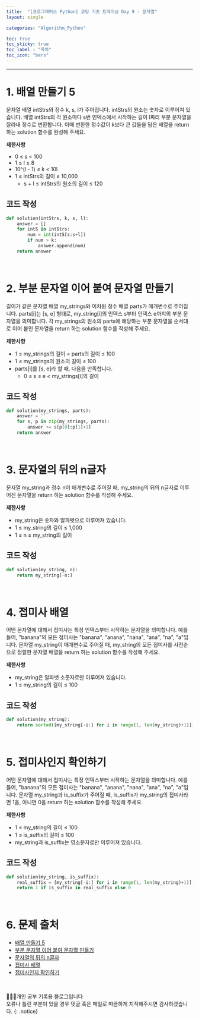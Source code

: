 ```yaml
---
title:  "[프로그래머스 Python] 코딩 기초 트레이닝 Day 9 - 문자열"
layout: single

categories: "Algorithm_Python"

toc: true
toc_sticky: true
toc_label : "목차"
toc_icon: "bars"
---
```


***

# 1. 배열 만들기 5
문자열 배열 intStrs와 정수 k, s, l가 주어집니다. intStrs의 원소는 숫자로 이루어져 있습니다. 배열 intStrs의 각 원소마다 s번 인덱스에서 시작하는 길이 l짜리 부분 문자열을 잘라내 정수로 변환합니다. 이때 변환한 정수값이 k보다 큰 값들을 담은 배열을 return 하는 solution 함수를 완성해 주세요.

**제한사항**
- 0 ≤ s < 100
- 1 ≤ l ≤ 8
- 10^(l - 1) ≤ k < 10l
- 1 ≤ intStrs의 길이 ≤ 10,000
  - s + l ≤ intStrs의 원소의 길이 ≤ 120

## 코드 작성
```python
def solution(intStrs, k, s, l):
    answer = []
    for intS in intStrs:
        num = int(intS[s:s+l])
        if num > k:
            answer.append(num)
    return answer
```

<br>

# 2. 부분 문자열 이어 붙여 문자열 만들기
길이가 같은 문자열 배열 my_strings와 이차원 정수 배열 parts가 매개변수로 주어집니다. parts[i]는 [s, e] 형태로, my_string[i]의 인덱스 s부터 인덱스 e까지의 부분 문자열을 의미합니다. 각 my_strings의 원소의 parts에 해당하는 부분 문자열을 순서대로 이어 붙인 문자열을 return 하는 solution 함수를 작성해 주세요.

**제한사항**
- 1 ≤ my_strings의 길이 = parts의 길이 ≤ 100
- 1 ≤ my_strings의 원소의 길이 ≤ 100
- parts[i]를 [s, e]라 할 때, 다음을 만족합니다.
  - 0 ≤ s ≤ e < my_strings[i]의 길이

## 코드 작성
```python
def solution(my_strings, parts):
    answer = ''
    for s, p in zip(my_strings, parts):
        answer += s[p[0]:p[1]+1]
    return answer
```

<br>

# 3. 문자열의 뒤의 n글자
문자열 my_string과 정수 n이 매개변수로 주어질 때, my_string의 뒤의 n글자로 이루어진 문자열을 return 하는 solution 함수를 작성해 주세요.

**제한사항**
- my_string은 숫자와 알파벳으로 이루어져 있습니다.
- 1 ≤ my_string의 길이 ≤ 1,000
- 1 ≤ n ≤ my_string의 길이

## 코드 작성
```python
def solution(my_string, n):
    return my_string[-n:]
```

<br>

# 4. 접미사 배열
어떤 문자열에 대해서 접미사는 특정 인덱스부터 시작하는 문자열을 의미합니다. 예를 들어, "banana"의 모든 접미사는 "banana", "anana", "nana", "ana", "na", "a"입니다. 문자열 my_string이 매개변수로 주어질 때, my_string의 모든 접미사를 사전순으로 정렬한 문자열 배열을 return 하는 solution 함수를 작성해 주세요.

**제한사항**
- my_string은 알파벳 소문자로만 이루어져 있습니다.
- 1 ≤ my_string의 길이 ≤ 100

## 코드 작성
```python
def solution(my_string):
    return sorted([my_string[-i:] for i in range(1, len(my_string)+1)])
```

<br>

# 5. 접미사인지 확인하기
어떤 문자열에 대해서 접미사는 특정 인덱스부터 시작하는 문자열을 의미합니다. 예를 들어, "banana"의 모든 접미사는 "banana", "anana", "nana", "ana", "na", "a"입니다. 문자열 my_string과 is_suffix가 주어질 때, is_suffix가 my_string의 접미사라면 1을, 아니면 0을 return 하는 solution 함수를 작성해 주세요.

**제한사항**
- 1 ≤ my_string의 길이 ≤ 100
- 1 ≤ is_suffix의 길이 ≤ 100
- my_string과 is_suffix는 영소문자로만 이루어져 있습니다.

## 코드 작성
```python
def solution(my_string, is_suffix):
    real_suffix = [my_string[-i:] for i in range(1, len(my_string)+1)]
    return 1 if is_suffix in real_suffix else 0
```

<br>

# 6. 문제 출처
- [배열 만들기 5](https://school.programmers.co.kr/learn/courses/30/lessons/181912)
- [부분 문자열 이어 붙여 문자열 만들기](https://school.programmers.co.kr/learn/courses/30/lessons/181911)
- [문자열의 뒤의 n글자](https://school.programmers.co.kr/learn/courses/30/lessons/181910)
- [접미사 배열](https://school.programmers.co.kr/learn/courses/30/lessons/181909)
- [접미사인지 확인하기](https://school.programmers.co.kr/learn/courses/30/lessons/181908)

<br>

👩🏻‍💻개인 공부 기록용 블로그입니다
<br>오류나 틀린 부분이 있을 경우 댓글 혹은 메일로 따끔하게 지적해주시면 감사하겠습니다.
{: .notice}